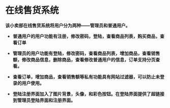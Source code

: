 # 在线售货系统

**该小卖部在线售货系统将用户分为两种——管理员和普通用户。**

* **普通用户的用户功能有注册，修改密码，登陆，查看商品列表，购买商品，查看订单**

* **管理员的用户功能有登陆，修改密码，查看商品列表，增加商品，查看销售额，修改商品信息，删除商品，查看修改普通用户的信息，订单支持分页查看。**

* **查看订单，增加商品，查看销售额等私有功能具有网站过滤器，可以防止未登录的用户使用。**
* **登陆注册界面加入了图片背景，头像，和彩色按钮。在登陆界面提供了超链接到管理员登陆界面和注册界面。**


